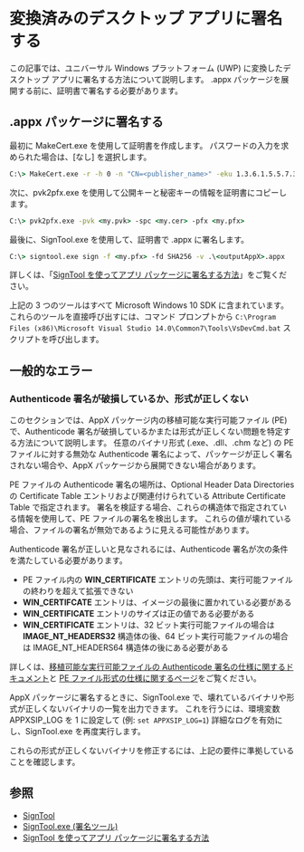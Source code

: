 # 変換済みのデスクトップ アプリに署名する

この記事では、ユニバーサル Windows プラットフォーム (UWP) に変換したデスクトップ アプリに署名する方法について説明します。 .appx パッケージを展開する前に、証明書で署名する必要があります。

## .appx パッケージに署名する

最初に MakeCert.exe を使用して証明書を作成します。 パスワードの入力を求められた場合は、[なし] を選択します。 

```cmd
C:\> MakeCert.exe -r -h 0 -n "CN=<publisher_name>" -eku 1.3.6.1.5.5.7.3.3 -pe -sv <my.pvk> <my.cer>
```

次に、pvk2pfx.exe を使用して公開キーと秘密キーの情報を証明書にコピーします。 

```cmd
C:\> pvk2pfx.exe -pvk <my.pvk> -spc <my.cer> -pfx <my.pfx>
```
最後に、SignTool.exe を使用して、証明書で .appx に署名します。

```cmd
C:\> signtool.exe sign -f <my.pfx> -fd SHA256 -v .\<outputAppX>.appx
``` 

詳しくは、「[SignTool を使ってアプリ パッケージに署名する方法](https://msdn.microsoft.com/en-us/library/windows/desktop/jj835835(v=vs.85).aspx)」をご覧ください。 

上記の 3 つのツールはすべて Microsoft Windows 10 SDK に含まれています。 これらのツールを直接呼び出すには、コマンド プロンプトから ```C:\Program Files (x86)\Microsoft Visual Studio 14.0\Common7\Tools\VsDevCmd.bat``` スクリプトを呼び出します。

## 一般的なエラー

### Authenticode 署名が破損しているか、形式が正しくない

このセクションでは、AppX パッケージ内の移植可能な実行可能ファイル (PE) で、Authenticode 署名が破損しているかまたは形式が正しくない問題を特定する方法について説明します。 任意のバイナリ形式 (.exe、.dll、.chm など) の PE ファイルに対する無効な Authenticode 署名によって、パッケージが正しく署名されない場合や、AppX パッケージから展開できない場合があります。 

PE ファイルの Authenticode 署名の場所は、Optional Header Data Directories の Certificate Table エントリおよび関連付けられている Attribute Certificate Table で指定されます。 署名を検証する場合、これらの構造体で指定されている情報を使用して、PE ファイルの署名を検出します。 これらの値が壊れている場合、ファイルの署名が無効であるように見える可能性があります。 

Authenticode 署名が正しいと見なされるには、Authenticode 署名が次の条件を満たしている必要があります。

- PE ファイル内の **WIN_CERTIFICATE** エントリの先頭は、実行可能ファイルの終わりを超えて拡張できない
- **WIN_CERTIFCATE** エントリは、イメージの最後に置かれている必要がある
- **WIN_CERTIFICATE** エントリのサイズは正の値である必要がある
- **WIN_CERTIFICATE** エントリは、32 ビット実行可能ファイルの場合は **IMAGE_NT_HEADERS32** 構造体の後、64 ビット実行可能ファイルの場合は IMAGE_NT_HEADERS64 構造体の後にある必要がある

詳しくは、[移植可能な実行可能ファイルの Authenticode 署名の仕様に関するドキュメント](http://download.microsoft.com/download/9/c/5/9c5b2167-8017-4bae-9fde-d599bac8184a/Authenticode_PE.docx)と [PE ファイル形式の仕様に関するページ](https://msdn.microsoft.com/en-us/windows/hardware/gg463119.aspx)をご覧ください。 

AppX パッケージに署名するときに、SignTool.exe で、壊れているバイナリや形式が正しくないバイナリの一覧を出力できます。 これを行うには、環境変数 APPXSIP_LOG を 1 に設定して (例: ```set APPXSIP_LOG=1```) 詳細なログを有効にし、SignTool.exe を再度実行します。

これらの形式が正しくないバイナリを修正するには、上記の要件に準拠していることを確認します。

## 参照

- [SignTool](https://msdn.microsoft.com/library/windows/desktop/aa387764(v=vs.85).aspx)
- [SignTool.exe (署名ツール)](https://msdn.microsoft.com/library/8s9b9yaz(v=vs.110).aspx)
- [SignTool を使ってアプリ パッケージに署名する方法](https://msdn.microsoft.com/en-us/library/windows/desktop/jj835835(v=vs.85).aspx)

<!--HONumber=Jun16_HO5-->


